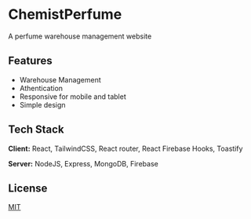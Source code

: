 
# ChemistPerfume

A perfume warehouse management website


## Features

- Warehouse Management
- Athentication
- Responsive for mobile and tablet
- Simple design


## Tech Stack

**Client:** React, TailwindCSS, React router, React Firebase Hooks, Toastify

**Server:** NodeJS, Express, MongoDB, Firebase



## License

[MIT](https://choosealicense.com/licenses/mit/)

